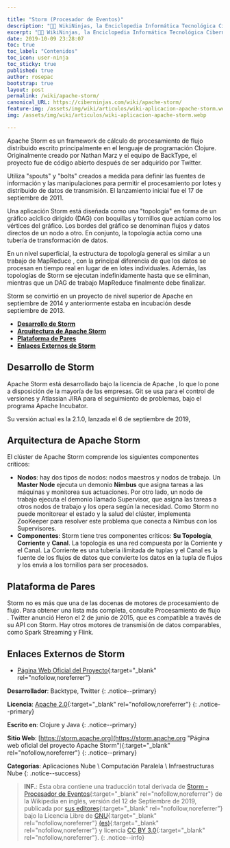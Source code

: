 ```yaml
---

title: "Storm (Procesador de Eventos)"
description: "👨‍💻 WikiNinjas, la Enciclopedia Informática Tecnológica Ciberninjas: Apache Storm es un Framework de cálculo distribuido y tolerante a fallas en tiempo real."
excerpt: "👨‍💻 WikiNinjas, la Enciclopedia Informática Tecnológica Ciberninjas: Apache Storm es un Framework de cálculo distribuido y tolerante a fallas en tiempo real."
date: 2019-10-09 23:28:07
toc: true
toc_label: "Contenidos"
toc_icon: user-ninja
toc_sticky: true
published: true
author: rosepac
bootstrap: true
layout: post
permalink: /wiki/apache-storm/
canonical_URL: https://ciberninjas.com/wiki/apache-storm/
feature-img: /assets/img/wiki/articulos/wiki-aplicacion-apache-storm.webp
img: /assets/img/wiki/articulos/wiki-aplicacion-apache-storm.webp

---
```


Apache Storm es un framework de cálculo de procesamiento de flujo distribuido escrito principalmente en el lenguaje de programación Clojure. Originalmente creado por Nathan Marz y el equipo de BackType, el proyecto fue de código abierto después de ser adquirido por Twitter.

Utiliza "spouts" y "bolts" creados a medida para definir las fuentes de información y las manipulaciones para permitir el procesamiento por lotes y distribuido de datos de transmisión. El lanzamiento inicial fue el 17 de septiembre de 2011.

Una aplicación Storm está diseñada como una "topología" en forma de un gráfico acíclico dirigido (DAG) con boquillas y tornillos que actúan como los vértices del gráfico. Los bordes del gráfico se denominan flujos y datos directos de un nodo a otro. En conjunto, la topología actúa como una tubería de transformación de datos.

En un nivel superficial, la estructura de topología general es similar a un trabajo de MapReduce , con la principal diferencia de que los datos se procesan en tiempo real en lugar de en lotes individuales. Además, las topologías de Storm se ejecutan indefinidamente hasta que se eliminan, mientras que un DAG de trabajo MapReduce finalmente debe finalizar.

Storm se convirtió en un proyecto de nivel superior de Apache en septiembre de 2014 y anteriormente estaba en incubación desde septiembre de 2013.

- [**Desarrollo de Storm**](#desarrollo-de-storm)
- [**Arquitectura de Apache Storm**](#arquitectura-de-apache-storm)
- [**Plataforma de Pares**](#plataforma-de-pares)
- [**Enlaces Externos de Storm**](#enlaces-externos-de-storm)

## **Desarrollo de Storm**

Apache Storm está desarrollado bajo la licencia de Apache , lo que lo pone a disposición de la mayoría de las empresas. Git se usa para el control de versiones y Atlassian JIRA para el seguimiento de problemas, bajo el programa Apache Incubator.

Su versión actual es la 2.1.0, lanzada el 6 de septiembre de 2019,

## **Arquitectura de Apache Storm**

El clúster de Apache Storm comprende los siguientes componentes críticos:

* **Nodos**: hay dos tipos de nodos: nodos maestros y nodos de trabajo. Un **Master Node** ejecuta un demonio **Nimbus** que asigna tareas a las máquinas y monitorea sus actuaciones. Por otro lado, un nodo de trabajo ejecuta el demonio llamado Supervisor, que asigna las tareas a otros nodos de trabajo y los opera según la necesidad. Como Storm no puede monitorear el estado y la salud del clúster, implementa ZooKeeper para resolver este problema que conecta a Nimbus con los Supervisores.
* **Componentes**: Storm tiene tres componentes críticos: **Su Topología**, **Corriente** y **Canal**. La topología es una red compuesta por la Corriente y el Canal. La Corriente es una tubería ilimitada de tuplas y el Canal es la fuente de los flujos de datos que convierte los datos en la tupla de flujos y los envía a los tornillos para ser procesados.

## **Plataforma de Pares**

Storm no es más que una de las docenas de motores de procesamiento de flujo. Para obtener una lista más completa, consulte Procesamiento de flujo . Twitter anunció Heron el 2 de junio de 2015, que es compatible a través de su API con Storm. Hay otros motores de transmisión de datos comparables, como Spark Streaming y Flink.

## **Enlaces Externos de Storm**

* [Página Web Oficial del Proyecto](https://kutt.it/apache-storm "Página web oficial del proyecto Apache Storm"){:target="_blank" rel="nofollow,noreferrer"}

**Desarrollador**: Backtype, Twitter
{: .notice--primary}

**Licencia**: [Apache 2.0](https://es.wikipedia.org/wiki/Apache_License "Licencia de Apache 2.0"){:target="_blank" rel="nofollow,noreferrer"}
{: .notice--primary}

**Escrito en**: Clojure y Java
{: .notice--primary}

**Sitio Web**: [https://storm.apache.org](https://storm.apache.org "Página web oficial del proyecto Apache Storm"){:target="_blank" rel="nofollow,noreferrer"}
{: .notice--primary}

**Categorías**: Aplicaciones Nube \ Computación Paralela \ Infraestructuras Nube
{: .notice--success}

> **INF.**: Esta obra contiene una traducción total derivada de [Storm - Procesador de Eventos](https://en.wikipedia.org/wiki/Storm_(event_processor)){:target="_blank" rel="nofollow,noreferrer"} de la Wikipedia en inglés, versión del 12 de Septiembre de 2019, publicada por [sus editores](https://en.wikipedia.org/w/index.php?title=Storm_(event_processor)&action=history){:target="_blank" rel="nofollow,noreferrer"} bajo la Licencia Libre de [GNU](http://www.gnu.org/licenses/licenses.html#GPL){:target="_blank" rel="nofollow,noreferrer"} [(es)](https://es.wikipedia.org/wiki/Wikipedia:Traducci%C3%B3n_no_oficial_de_la_Licencia_de_documentaci%C3%B3n_libre_de_GNU){:target="_blank" rel="nofollow,noreferrer"} y licencia [CC BY 3.0](https://creativecommons.org/licenses/by-sa/3.0/deed.es){:target="_blank" rel="nofollow,noreferrer"}.
{: .notice--info}